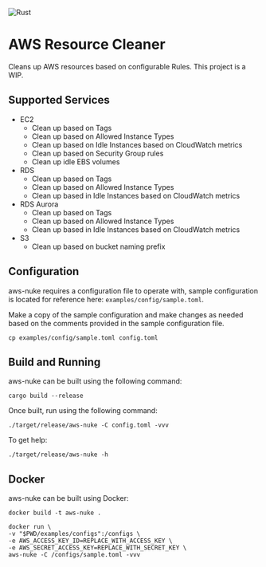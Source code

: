 ![Rust](https://github.com/ashrithr/aws-nuke/workflows/Rust/badge.svg?branch=master)

# AWS Resource Cleaner

Cleans up AWS resources based on configurable Rules. This project is a WIP.

## Supported Services

* EC2
    - Clean up based on Tags
    - Clean up based on Allowed Instance Types
    - Clean up based on Idle Instances based on CloudWatch metrics
    - Clean up based on Security Group rules
    - Clean up idle EBS volumes
* RDS
    - Clean up based on Tags
    - Clean up based on Allowed Instance Types
    - Clean up based in Idle Instances based on CloudWatch metrics
* RDS Aurora
    - Clean up based on Tags
    - Clean up based on Allowed Instance Types
    - Clean up based in Idle Instances based on CloudWatch metrics
* S3
    - Clean up based on bucket naming prefix

## Configuration

aws-nuke requires a configuration file to operate with, sample configuration is located for reference here: `examples/config/sample.toml`.

Make a copy of the sample configuration and make changes as needed based on the comments provided in the sample configuration file.

```
cp examples/config/sample.toml config.toml
```

## Build and Running

aws-nuke can be built using the following command:

```
cargo build --release
```

Once built, run using the following command:

```
./target/release/aws-nuke -C config.toml -vvv
```

To get help:

```
./target/release/aws-nuke -h
```

## Docker

aws-nuke can be built using Docker:

```
docker build -t aws-nuke .
```

```
docker run \
-v "$PWD/examples/configs":/configs \
-e AWS_ACCESS_KEY_ID=REPLACE_WITH_ACCESS_KEY \
-e AWS_SECRET_ACCESS_KEY=REPLACE_WITH_SECRET_KEY \
aws-nuke -C /configs/sample.toml -vvv
```